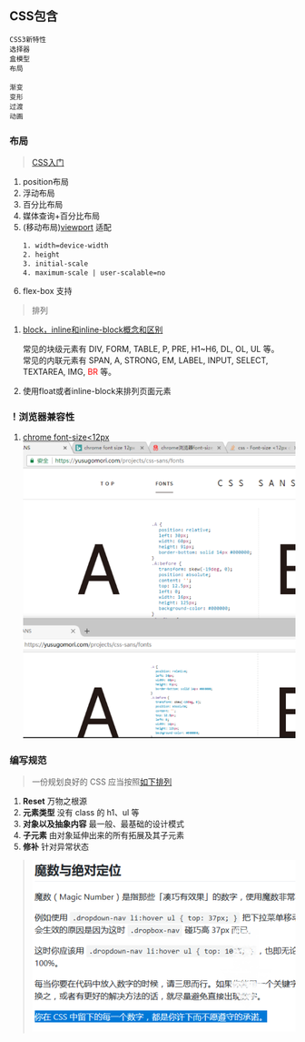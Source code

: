 ## CSS包含
    CSS3新特性
    选择器
    盒模型
    布局
    
    渐变
    变形
    过渡
    动画

### 布局
> [CSS入门](http://zh.learnlayout.com/media-queries.html)
1. position布局
2. 浮动布局
3. 百分比布局
4. 媒体查询+百分比布局
5. (移动布局)[viewport](https://dev.opera.com/articles/an-introduction-to-meta-viewport-and-viewport/) 适配  
    ```
    1. width=device-width
    2. height
    3. initial-scale
    4. maximum-scale | user-scalable=no
    ```
6. flex-box 支持

>排列
1. [block，inline和inline-block概念和区别](http://www.cnblogs.com/KeithWang/p/3139517.html)  

    常见的块级元素有 DIV, FORM, TABLE, P, PRE, H1~H6, DL, OL, UL 等。  
    常见的内联元素有 SPAN, A, STRONG, EM, LABEL, INPUT, SELECT, TEXTAREA, IMG, <font color="red">BR</font> 等。
2. 使用float或者inline-block来排列页面元素

### ！浏览器兼容性

1. [chrome font-size<12px](https://stackoverflow.com/questions/2295095/font-size-12px-doesnt-have-effect-in-google-chrome)  
![chrome firefox 显示效果比较](../img/font12.png 'chrome中文版字体显示最小12px，效果反而有点好')

### 编写规范

>一份规划良好的 CSS 应当按照[如下排列](https://github.com/chadluo/CSS-Guidelines/blob/master/README.md#%E4%BB%A3%E7%A0%81%E9%A1%BA%E5%BA%8F)
1.    **Reset** 万物之根源
2.    **元素类型** 没有 class 的 h1、ul 等
3.    **对象以及抽象内容** 最一般、最基础的设计模式
4.    **子元素** 由对象延伸出来的所有拓展及其子元素
5.    **修补** 针对异常状态


>![魔数](./魔数.png)